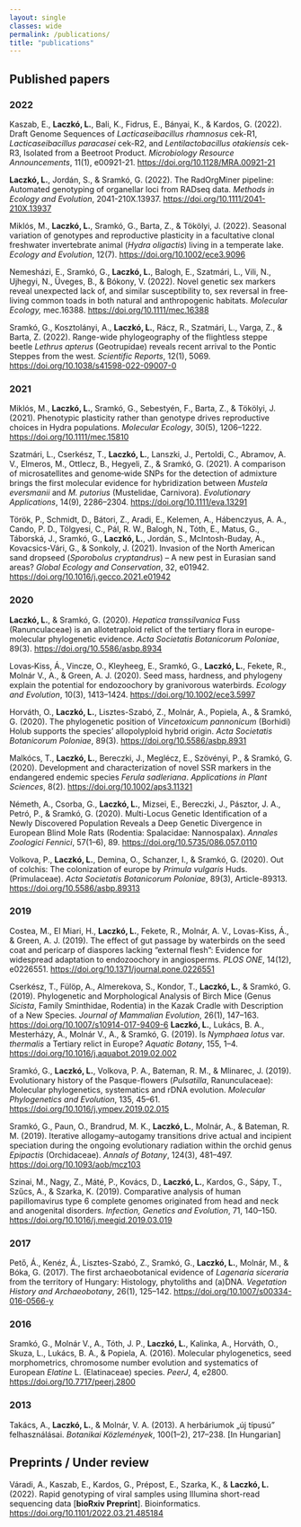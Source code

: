 ```yaml
---
layout: single
classes: wide
permalink: /publications/
title: "publications"
---
```


## Published papers

### 2022
Kaszab, E., **Laczkó, L.**, Bali, K., Fidrus, E., Bányai, K., & Kardos, G. (2022). Draft Genome Sequences of *Lacticaseibacillus rhamnosus* cek-R1, *Lacticaseibacillus paracasei* cek-R2, and *Lentilactobacillus otakiensis* cek-R3, Isolated from a Beetroot Product. *Microbiology Resource Announcements*, 11(1), e00921-21. https://doi.org/10.1128/MRA.00921-21

**Laczkó, L.**, Jordán, S., & Sramkó, G. (2022). The RadOrgMiner pipeline: Automated genotyping of organellar loci from RADseq data. *Methods in Ecology and Evolution*, 2041-210X.13937. https://doi.org/10.1111/2041-210X.13937

Miklós, M., **Laczkó, L.**, Sramkó, G., Barta, Z., & Tökölyi, J. (2022). Seasonal variation of genotypes and reproductive plasticity in a facultative clonal freshwater invertebrate animal (*Hydra oligactis*) living in a temperate lake. *Ecology and Evolution*, 12(7). https://doi.org/10.1002/ece3.9096

Nemesházi, E., Sramkó, G., **Laczkó, L.**, Balogh, E., Szatmári, L., Vili, N., Ujhegyi, N., Üveges, B., & Bókony, V. (2022). Novel genetic sex markers reveal unexpected lack of, and similar susceptibility to, sex reversal in free‐living common toads in both natural and anthropogenic habitats. *Molecular Ecology,* mec.16388. https://doi.org/10.1111/mec.16388

Sramkó, G., Kosztolányi, A., **Laczkó, L.**, Rácz, R., Szatmári, L., Varga, Z., & Barta, Z. (2022). Range-wide phylogeography of the flightless steppe beetle *Lethrus apterus* (Geotrupidae) reveals recent arrival to the Pontic Steppes from the west. *Scientific Reports*, 12(1), 5069. https://doi.org/10.1038/s41598-022-09007-0

### 2021
Miklós, M., **Laczkó, L.**, Sramkó, G., Sebestyén, F., Barta, Z., & Tökölyi, J. (2021). Phenotypic plasticity rather than genotype drives reproductive choices in Hydra populations. *Molecular Ecology*, 30(5), 1206–1222. https://doi.org/10.1111/mec.15810

Szatmári, L., Cserkész, T., **Laczkó, L.**, Lanszki, J., Pertoldi, C., Abramov, A. V., Elmeros, M., Ottlecz, B., Hegyeli, Z., & Sramkó, G. (2021). A comparison of microsatellites and genome‐wide SNPs for the detection of admixture brings the first molecular evidence for hybridization between *Mustela eversmanii* and *M. putorius* (Mustelidae, Carnivora). *Evolutionary Applications*, 14(9), 2286–2304. https://doi.org/10.1111/eva.13291

Török, P., Schmidt, D., Bátori, Z., Aradi, E., Kelemen, A., Hábenczyus, A. A., Cando, P. D., Tölgyesi, C., Pál, R. W., Balogh, N., Tóth, E., Matus, G., Táborská, J., Sramkó, G., **Laczkó, L.**, Jordán, S., McIntosh-Buday, A., Kovacsics-Vári, G., & Sonkoly, J. (2021). Invasion of the North American sand dropseed (*Sporobolus cryptandrus*) – A new pest in Eurasian sand areas? *Global Ecology and Conservation*, 32, e01942. https://doi.org/10.1016/j.gecco.2021.e01942

### 2020
**Laczkó, L.**, & Sramkó, G. (2020). *Hepatica transsilvanica* Fuss (Ranunculaceae) is an allotetraploid relict of the tertiary flora in europe-molecular phylogenetic evidence. *Acta Societatis Botanicorum Poloniae*, 89(3). https://doi.org/10.5586/asbp.8934

Lovas‐Kiss, Á., Vincze, O., Kleyheeg, E., Sramkó, G., **Laczkó, L.**, Fekete, R., Molnár V., A., & Green, A. J. (2020). Seed mass, hardness, and phylogeny explain the potential for endozoochory by granivorous waterbirds. *Ecology and Evolution*, 10(3), 1413–1424. https://doi.org/10.1002/ece3.5997

Horváth, O., **Laczkó, L.**, Lisztes-Szabó, Z., Molnár, A., Popiela, A., & Sramkó, G. (2020). The phylogenetic position of *Vincetoxicum pannonicum* (Borhidi) Holub supports the species’ allopolyploid hybrid origin. *Acta Societatis Botanicorum Poloniae*, 89(3). https://doi.org/10.5586/asbp.8931

Malkócs, T., **Laczkó, L.**, Bereczki, J., Meglécz, E., Szövényi, P., & Sramkó, G. (2020). Development and characterization of novel SSR markers in the endangered endemic species *Ferula sadleriana*. *Applications in Plant Sciences*, 8(2). https://doi.org/10.1002/aps3.11321

Németh, A., Csorba, G., **Laczkó, L.**, Mizsei, E., Bereczki, J., Pásztor, J. A., Petró, P., & Sramkó, G. (2020). Multi-Locus Genetic Identification of a Newly Discovered Population Reveals a Deep Genetic Divergence in European Blind Mole Rats (Rodentia: Spalacidae: Nannospalax). *Annales Zoologici Fennici*, 57(1–6), 89. https://doi.org/10.5735/086.057.0110

Volkova, P., **Laczkó, L.**, Demina, O., Schanzer, I., & Sramkó, G. (2020). Out of colchis: The colonization of europe by *Primula vulgaris* Huds. (Primulaceae). *Acta Societatis Botanicorum Poloniae*, 89(3), Article-89313. https://doi.org/10.5586/asbp.89313

### 2019
Costea, M., El Miari, H., **Laczkó, L.**, Fekete, R., Molnár, A. V., Lovas-Kiss, Á., & Green, A. J. (2019). The effect of gut passage by waterbirds on the seed coat and pericarp of diaspores lacking “external flesh”: Evidence for widespread adaptation to endozoochory in angiosperms. *PLOS ONE*, 14(12), e0226551. https://doi.org/10.1371/journal.pone.0226551

Cserkész, T., Fülöp, A., Almerekova, S., Kondor, T., **Laczkó, L.**, & Sramkó, G. (2019). Phylogenetic and Morphological Analysis of Birch Mice (Genus *Sicista*, Family Sminthidae, Rodentia) in the Kazak Cradle with Description of a New Species. *Journal of Mammalian Evolution*, 26(1), 147–163. https://doi.org/10.1007/s10914-017-9409-6
**Laczkó, L.**, Lukács, B. A., Mesterházy, A., Molnár V., A., & Sramkó, G. (2019). Is *Nymphaea lotus* var. *thermalis* a Tertiary relict in Europe? *Aquatic Botany*, 155, 1–4. https://doi.org/10.1016/j.aquabot.2019.02.002

Sramkó, G., **Laczkó, L.**, Volkova, P. A., Bateman, R. M., & Mlinarec, J. (2019). Evolutionary history of the Pasque-flowers (*Pulsatilla*, Ranunculaceae): Molecular phylogenetics, systematics and rDNA evolution. *Molecular Phylogenetics and Evolution*, 135, 45–61. https://doi.org/10.1016/j.ympev.2019.02.015

Sramkó, G., Paun, O., Brandrud, M. K., **Laczkó, L.**, Molnár, A., & Bateman, R. M. (2019). Iterative allogamy–autogamy transitions drive actual and incipient speciation during the ongoing evolutionary radiation within the orchid genus *Epipactis* (Orchidaceae). *Annals of Botany*, 124(3), 481–497. https://doi.org/10.1093/aob/mcz103

Szinai, M., Nagy, Z., Máté, P., Kovács, D., **Laczkó, L.**, Kardos, G., Sápy, T., Szűcs, A., & Szarka, K. (2019). Comparative analysis of human papillomavirus type 6 complete genomes originated from head and neck and anogenital disorders. *Infection, Genetics and Evolution*, 71, 140–150. https://doi.org/10.1016/j.meegid.2019.03.019


### 2017
Pető, Á., Kenéz, Á., Lisztes-Szabó, Z., Sramkó, G., **Laczkó, L.**, Molnár, M., & Bóka, G. (2017). The first archaeobotanical evidence of *Lagenaria siceraria* from the territory of Hungary: Histology, phytoliths and (a)DNA. *Vegetation History and Archaeobotany*, 26(1), 125–142. https://doi.org/10.1007/s00334-016-0566-y

### 2016

Sramkó, G., Molnár V., A., Tóth, J. P., **Laczkó, L.**, Kalinka, A., Horváth, O., Skuza, L., Lukács, B. A., & Popiela, A. (2016). Molecular phylogenetics, seed morphometrics, chromosome number evolution and systematics of European *Elatine* L. (Elatinaceae) species. *PeerJ*, 4, e2800. https://doi.org/10.7717/peerj.2800

### 2013
Takács, A., **Laczkó, L.**, & Molnár, V. A. (2013). A herbáriumok „új típusú” felhasználásai. *Botanikai Közlemények*, 100(1–2), 217–238. [In Hungarian]

## Preprints / Under review

Váradi, A., Kaszab, E., Kardos, G., Prépost, E., Szarka, K., & **Laczkó, L.** (2022). Rapid genotyping of viral samples using Illumina short-read sequencing data [**bioRxiv Preprint**]. Bioinformatics. https://doi.org/10.1101/2022.03.21.485184
